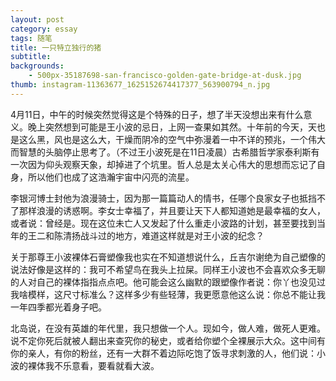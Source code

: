 ```yaml
---
layout: post
category: essay
tags: 随笔
title: 一只特立独行的猪
subtitle: 
backgrounds:
    - 500px-35187698-san-francisco-golden-gate-bridge-at-dusk.jpg
thumb: instagram-11363677_1625152674417377_563900794_n.jpg
---
```


4月11日，中午的时候突然觉得这是个特殊的日子，想了半天没想出来有什么意义。晚上突然想到可能是王小波的忌日，上网一查果如其然。十年前的今天，天也是这么黑，风也是这么大，干燥而阴冷的空气中弥漫着一中不详的预兆，一个伟大而智慧的头脑停止思考了。（不过王小波死是在11日凌晨）古希腊哲学家泰利斯有一次因为仰头观察天象，却掉进了个坑里。哲人总是太关心伟大的思想而忘记了自身，所以他们也成了这浩瀚宇宙中闪亮的流星。

 李银河博士封他为浪漫骑士，因为那一篇篇动人的情书，任哪个良家女子也抵挡不了那样浪漫的诱惑啊。李女士幸福了，并且要让天下人都知道她是最幸福的女人，或者说：曾经是。现在这位未亡人又发起了什么重走小波路的计划，甚至要找到当年的王二和陈清扬战斗过的地方，难道这样就是对王小波的纪念？
 
关于那尊王小波裸体石膏塑像我也实在不知道想说什么，丘吉尔谢绝为自己塑像的说法好像是这样的：我可不希望鸟在我头上拉屎。同样王小波也不会喜欢众多无聊的人对自己的裸体指指点点吧。他可能会这么幽默的跟塑像作者说：你丫也没见过我啥模样，这尺寸标准么？这样多少有些轻薄，我更愿意他这么说：你总不能让我一年四季都光着身子吧。

北岛说，在没有英雄的年代里，我只想做一个人。现如今，做人难，做死人更难。说不定你死后就被人翻出来查究你的秘史，或者给你塑个全裸展示大众。这中间有你的亲人，有你的粉丝，还有一大群不着边际吃饱了饭寻求刺激的人，他们说：小波的裸体我不乐意看，要看就看大波。
